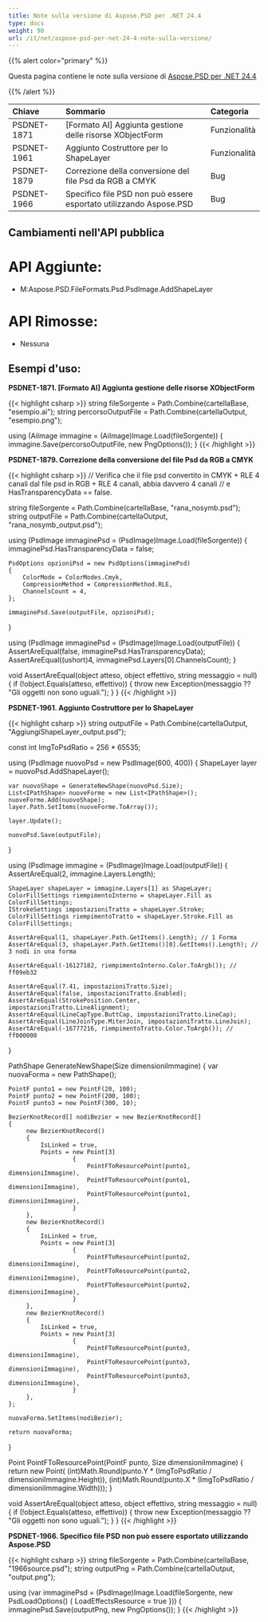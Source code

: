 ```yaml
---
title: Note sulla versione di Aspose.PSD per .NET 24.4
type: docs
weight: 90
url: /it/net/aspose-psd-per-net-24-4-note-sulla-versione/
---
```


{{% alert color="primary" %}}

Questa pagina contiene le note sulla versione di [Aspose.PSD per .NET 24.4](https://www.nuget.org/packages/Aspose.PSD/)

{{% /alert %}}

| **Chiave**   | **Sommario**                                            | **Categoria** |
|:------------|:-------------------------------------------------------|:-------------|
| PSDNET-1871 | [Formato AI] Aggiunta gestione delle risorse XObjectForm | Funzionalità |
| PSDNET-1961 | Aggiunto Costruttore per lo ShapeLayer                  | Funzionalità |
| PSDNET-1879 | Correzione della conversione del file Psd da RGB a CMYK | Bug          |
| PSDNET-1966 | Specifico file PSD non può essere esportato utilizzando Aspose.PSD | Bug          |

## **Cambiamenti nell'API pubblica**
# **API Aggiunte:**
- M:Aspose.PSD.FileFormats.Psd.PsdImage.AddShapeLayer

# **API Rimosse:**
- Nessuna

## **Esempi d'uso:**

**PSDNET-1871. [Formato AI] Aggiunta gestione delle risorse XObjectForm**

{{< highlight csharp >}}
string fileSorgente = Path.Combine(cartellaBase, "esempio.ai");
string percorsoOutputFile = Path.Combine(cartellaOutput, "esempio.png");

using (AiImage immagine = (AiImage)Image.Load(fileSorgente))
{
    immagine.Save(percorsoOutputFile, new PngOptions());
}
{{< /highlight >}}

**PSDNET-1879. Correzione della conversione del file Psd da RGB a CMYK**

{{< highlight csharp >}}
// Verifica che il file psd convertito in CMYK + RLE 4 canali dal file psd in RGB + RLE 4 canali, abbia davvero 4 canali
// e HasTransparencyData == false.

string fileSorgente = Path.Combine(cartellaBase, "rana_nosymb.psd");
string outputFile = Path.Combine(cartellaOutput, "rana_nosymb_output.psd");

using (PsdImage immaginePsd = (PsdImage)Image.Load(fileSorgente))
{
    immaginePsd.HasTransparencyData = false;

    PsdOptions opzioniPsd = new PsdOptions(immaginePsd)
    {
        ColorMode = ColorModes.Cmyk,
        CompressionMethod = CompressionMethod.RLE,
        ChannelsCount = 4,
    };

    immaginePsd.Save(outputFile, opzioniPsd);
}

using (PsdImage immaginePsd = (PsdImage)Image.Load(outputFile))
{
    AssertAreEqual(false, immaginePsd.HasTransparencyData);
    AssertAreEqual((ushort)4, immaginePsd.Layers[0].ChannelsCount);
}

void AssertAreEqual(object atteso, object effettivo, string messaggio = null)
{
    if (!object.Equals(atteso, effettivo))
    {
        throw new Exception(messaggio ?? "Gli oggetti non sono uguali.");
    }
}
{{< /highlight >}}

**PSDNET-1961. Aggiunto Costruttore per lo ShapeLayer**

{{< highlight csharp >}}
string outputFile = Path.Combine(cartellaOutput, "AggiungiShapeLayer_output.psd");

const int ImgToPsdRatio = 256 * 65535;

using (PsdImage nuovoPsd = new PsdImage(600, 400))
{
    ShapeLayer layer = nuovoPsd.AddShapeLayer();

    var nuovoShape = GenerateNewShape(nuovoPsd.Size);
    List<IPathShape> nuoveForme = new List<IPathShape>();
    nuoveForme.Add(nuovoShape);
    layer.Path.SetItems(nuoveForme.ToArray());

    layer.Update();

    nuovoPsd.Save(outputFile);
}

using (PsdImage immagine = (PsdImage)Image.Load(outputFile))
{
    AssertAreEqual(2, immagine.Layers.Length);

    ShapeLayer shapeLayer = immagine.Layers[1] as ShapeLayer;
    ColorFillSettings riempimentoInterno = shapeLayer.Fill as ColorFillSettings;
    IStrokeSettings impostazioniTratto = shapeLayer.Stroke;
    ColorFillSettings riempimentoTratto = shapeLayer.Stroke.Fill as ColorFillSettings;

    AssertAreEqual(1, shapeLayer.Path.GetItems().Length); // 1 Forma
    AssertAreEqual(3, shapeLayer.Path.GetItems()[0].GetItems().Length); // 3 nodi in una forma

    AssertAreEqual(-16127182, riempimentoInterno.Color.ToArgb()); // ff09eb32

    AssertAreEqual(7.41, impostazioniTratto.Size);
    AssertAreEqual(false, impostazioniTratto.Enabled);
    AssertAreEqual(StrokePosition.Center, impostazioniTratto.LineAlignment);
    AssertAreEqual(LineCapType.ButtCap, impostazioniTratto.LineCap);
    AssertAreEqual(LineJoinType.MiterJoin, impostazioniTratto.LineJoin);
    AssertAreEqual(-16777216, riempimentoTratto.Color.ToArgb()); // ff000000
}

PathShape GenerateNewShape(Size dimensioniImmagine)
{
    var nuovaForma = new PathShape();

    PointF punto1 = new PointF(20, 100);
    PointF punto2 = new PointF(200, 100);
    PointF punto3 = new PointF(300, 10);

    BezierKnotRecord[] nodiBezier = new BezierKnotRecord[]
    {
         new BezierKnotRecord()
         {
             IsLinked = true,
             Points = new Point[3]
                      {
                          PointFToResourcePoint(punto1, dimensioniImmagine),
                          PointFToResourcePoint(punto1, dimensioniImmagine),
                          PointFToResourcePoint(punto1, dimensioniImmagine),
                      }
         },
         new BezierKnotRecord()
         {
             IsLinked = true,
             Points = new Point[3]
                      {
                          PointFToResourcePoint(punto2, dimensioniImmagine),
                          PointFToResourcePoint(punto2, dimensioniImmagine),
                          PointFToResourcePoint(punto2, dimensioniImmagine),
                      }
         },
         new BezierKnotRecord()
         {
             IsLinked = true,
             Points = new Point[3]
                      {
                          PointFToResourcePoint(punto3, dimensioniImmagine),
                          PointFToResourcePoint(punto3, dimensioniImmagine),
                          PointFToResourcePoint(punto3, dimensioniImmagine),
                      }
         },
    };

    nuovaForma.SetItems(nodiBezier);

    return nuovaForma;
}

Point PointFToResourcePoint(PointF punto, Size dimensioniImmagine)
{
    return new Point(
        (int)Math.Round(punto.Y * (ImgToPsdRatio / dimensioniImmagine.Height)),
        (int)Math.Round(punto.X * (ImgToPsdRatio / dimensioniImmagine.Width)));
}

void AssertAreEqual(object atteso, object effettivo, string messaggio = null)
{
    if (!object.Equals(atteso, effettivo))
    {
        throw new Exception(messaggio ?? "Gli oggetti non sono uguali.");
    }
}
{{< /highlight >}}

**PSDNET-1966. Specifico file PSD non può essere esportato utilizzando Aspose.PSD**

{{< highlight csharp >}}
string fileSorgente = Path.Combine(cartellaBase, "1966source.psd");
string outputPng = Path.Combine(cartellaOutput, "output.png");

using (var immaginePsd = (PsdImage)Image.Load(fileSorgente, new PsdLoadOptions() { LoadEffectsResource = true }))
{
    immaginePsd.Save(outputPng, new PngOptions());
}
{{< /highlight >}}
